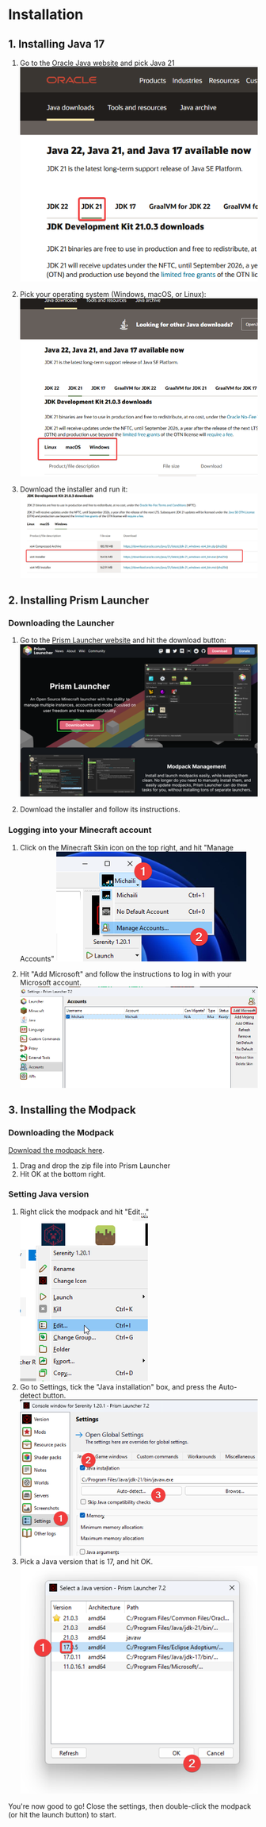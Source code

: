 # Installation

## 1. Installing Java 17

1. Go to the [Oracle Java website](https://www.oracle.com/java/technologies/downloads/#jdk21)
   and pick Java 21
   ![Screenshot of the Oracle website, highlighting the Java 21 navigation item](./oracle_java21.png)

2. Pick your operating system (Windows, macOS, or Linux):
   ![Screenshot of the Oracle website, highlighting the OS navigation items](./oracle_java21_os.png)

3. Download the installer and run it:
   ![Screenshot of the Oracle website, highlighting the download button](./oracle_java21_download.png)


## 2. Installing Prism Launcher

### Downloading the Launcher

1. Go to the [Prism Launcher website](https://prismlauncher.org/) and hit the
   download button:
   ![Screenshot of the Prism Launcher website, highlighting the download button](./prism_download_button.png)

2. Download the installer and follow its instructions.

### Logging into your Minecraft account

1. Click on the Minecraft Skin icon on the top right, and hit "Manage Accounts"
  ![Screenshot of the Prism Launcher](./prism_manage_accounts.png)

2. Hit "Add Microsoft" and follow the instructions to log in with your
   Microsoft account.
  ![Screenshot of the Prism Launcher](./prism_add_account.png)

## 3. Installing the Modpack

### Downloading the Modpack

[Download the modpack here](https://github.com/MichailiK/serenity-modpack/releases/download/self-updating/Serenity.1.20.1.zip).

1. Drag and drop the zip file into Prism Launcher
2. Hit OK at the bottom right.

### Setting Java version

1. Right click the modpack and hit "Edit..."
   ![Screenshot of Prism Launcher, with the Edit button in the context menu highlighted](./prism_instance_edit.png)
2. Go to Settings, tick the "Java installation" box, and press the
   Auto-detect button.
   ![Screenshot of the Prism Launcher instance settings](./prism_instance_settings.png)
3. Pick a Java version that is 17, and hit OK.
  ![Screenshot of the Java version screen from Prism Launcher](./prism_instance_java_version.png)

You're now good to go! Close the settings, then double-click the modpack 
(or hit the launch button) to start.
